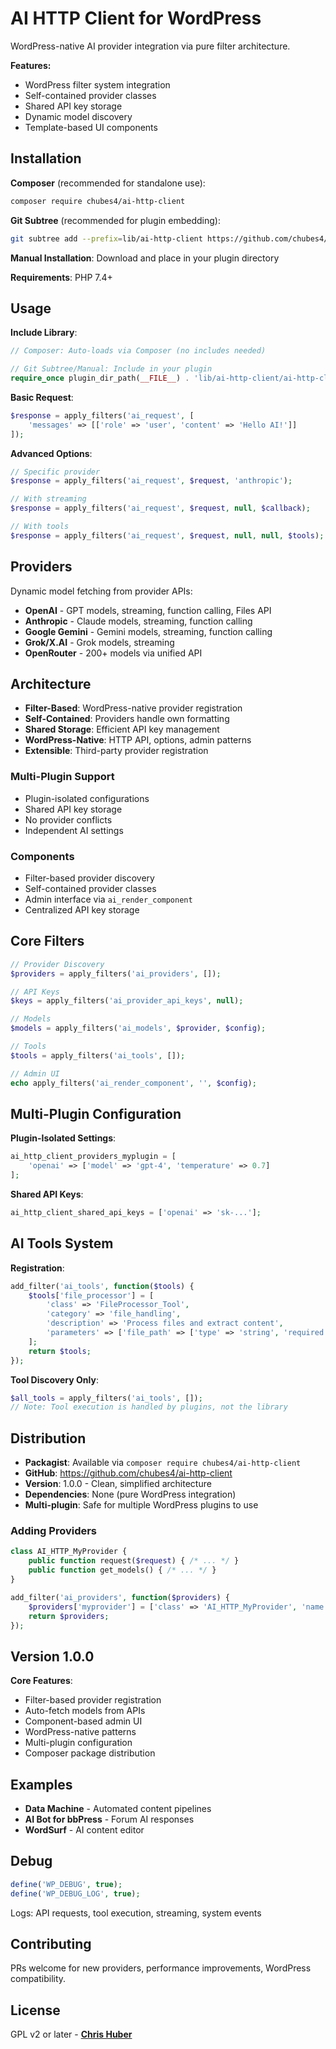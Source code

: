 # AI HTTP Client for WordPress

WordPress-native AI provider integration via pure filter architecture.

**Features:**
- WordPress filter system integration
- Self-contained provider classes
- Shared API key storage
- Dynamic model discovery
- Template-based UI components

## Installation

**Composer** (recommended for standalone use):
```bash
composer require chubes4/ai-http-client
```

**Git Subtree** (recommended for plugin embedding):
```bash
git subtree add --prefix=lib/ai-http-client https://github.com/chubes4/ai-http-client.git main --squash
```

**Manual Installation**: Download and place in your plugin directory

**Requirements**: PHP 7.4+

## Usage

**Include Library**:
```php
// Composer: Auto-loads via Composer (no includes needed)

// Git Subtree/Manual: Include in your plugin
require_once plugin_dir_path(__FILE__) . 'lib/ai-http-client/ai-http-client.php';
```

**Basic Request**:
```php
$response = apply_filters('ai_request', [
    'messages' => [['role' => 'user', 'content' => 'Hello AI!']]
]);
```

**Advanced Options**:
```php
// Specific provider
$response = apply_filters('ai_request', $request, 'anthropic');

// With streaming
$response = apply_filters('ai_request', $request, null, $callback);

// With tools
$response = apply_filters('ai_request', $request, null, null, $tools);
```

## Providers

Dynamic model fetching from provider APIs:

- **OpenAI** - GPT models, streaming, function calling, Files API
- **Anthropic** - Claude models, streaming, function calling
- **Google Gemini** - Gemini models, streaming, function calling
- **Grok/X.AI** - Grok models, streaming
- **OpenRouter** - 200+ models via unified API

## Architecture

- **Filter-Based**: WordPress-native provider registration
- **Self-Contained**: Providers handle own formatting
- **Shared Storage**: Efficient API key management
- **WordPress-Native**: HTTP API, options, admin patterns
- **Extensible**: Third-party provider registration

### Multi-Plugin Support

- Plugin-isolated configurations
- Shared API key storage
- No provider conflicts
- Independent AI settings

### Components

- Filter-based provider discovery
- Self-contained provider classes
- Admin interface via `ai_render_component`
- Centralized API key storage

## Core Filters

```php
// Provider Discovery
$providers = apply_filters('ai_providers', []);

// API Keys
$keys = apply_filters('ai_provider_api_keys', null);

// Models
$models = apply_filters('ai_models', $provider, $config);

// Tools
$tools = apply_filters('ai_tools', []);

// Admin UI
echo apply_filters('ai_render_component', '', $config);
```

## Multi-Plugin Configuration

**Plugin-Isolated Settings**:
```php
ai_http_client_providers_myplugin = [
    'openai' => ['model' => 'gpt-4', 'temperature' => 0.7]
];
```

**Shared API Keys**:
```php
ai_http_client_shared_api_keys = ['openai' => 'sk-...'];
```

## AI Tools System

**Registration**:
```php
add_filter('ai_tools', function($tools) {
    $tools['file_processor'] = [
        'class' => 'FileProcessor_Tool',
        'category' => 'file_handling',
        'description' => 'Process files and extract content',
        'parameters' => ['file_path' => ['type' => 'string', 'required' => true]]
    ];
    return $tools;
});
```

**Tool Discovery Only**:
```php
$all_tools = apply_filters('ai_tools', []);
// Note: Tool execution is handled by plugins, not the library
```

## Distribution

- **Packagist**: Available via `composer require chubes4/ai-http-client`
- **GitHub**: https://github.com/chubes4/ai-http-client
- **Version**: 1.0.0 - Clean, simplified architecture
- **Dependencies**: None (pure WordPress integration)
- **Multi-plugin**: Safe for multiple WordPress plugins to use

### Adding Providers

```php
class AI_HTTP_MyProvider {
    public function request($request) { /* ... */ }
    public function get_models() { /* ... */ }
}

add_filter('ai_providers', function($providers) {
    $providers['myprovider'] = ['class' => 'AI_HTTP_MyProvider', 'name' => 'My Provider'];
    return $providers;
});
```

## Version 1.0.0

**Core Features**:
- Filter-based provider registration
- Auto-fetch models from APIs
- Component-based admin UI
- WordPress-native patterns
- Multi-plugin configuration
- Composer package distribution

## Examples

- **Data Machine** - Automated content pipelines
- **AI Bot for bbPress** - Forum AI responses
- **WordSurf** - AI content editor

## Debug

```php
define('WP_DEBUG', true);
define('WP_DEBUG_LOG', true);
```

Logs: API requests, tool execution, streaming, system events

## Contributing

PRs welcome for new providers, performance improvements, WordPress compatibility.

## License

GPL v2 or later - **[Chris Huber](https://chubes.net)**
